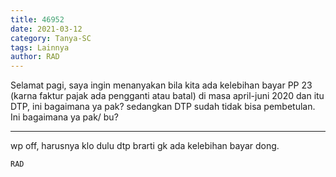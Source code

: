 ```yaml
---
title: 46952
date: 2021-03-12
category: Tanya-SC
tags: Lainnya
author: RAD
---
```


Selamat pagi, saya ingin menanyakan bila kita ada kelebihan bayar PP 23 (karna faktur pajak ada pengganti atau batal) di masa april-juni 2020 dan itu DTP, ini bagaimana ya pak? sedangkan DTP sudah tidak bisa pembetulan. Ini bagaimana ya pak/ bu?

---

wp off, harusnya klo dulu dtp brarti gk ada kelebihan bayar dong.

`RAD`
